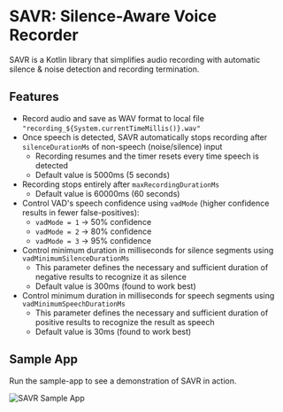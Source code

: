 # SAVR: Silence-Aware Voice Recorder

SAVR is a Kotlin library that simplifies audio recording with automatic silence & noise detection and recording termination.

## Features

- Record audio and save as WAV format to local file `"recording_${System.currentTimeMillis()}.wav"`
- Once speech is detected, SAVR automatically stops recording after `silenceDurationMs` of non-speech (noise/silence) input
    - Recording resumes and the timer resets every time speech is detected
    - Default value is 5000ms (5 seconds)
- Recording stops entirely after `maxRecordingDurationMs`
    - Default value is 60000ms (60 seconds)
- Control VAD's speech confidence using `vadMode` (higher confidence results in fewer false-positives):
    - `vadMode = 1` -> 50% confidence
    - `vadMode = 2` -> 80% confidence
    - `vadMode = 3` -> 95% confidence
- Control minimum duration in milliseconds for silence segments using `vadMinimumSilenceDurationMs`
    - This parameter defines the necessary and sufficient duration of negative results to recognize it as silence
    - Default value is 300ms (found to work best)
- Control minimum duration in milliseconds for speech segments using `vadMinimumSpeechDurationMs`
    - This parameter defines the necessary and sufficient duration of positive results to recognize the result as speech
    - Default value is 30ms (found to work best)

## Sample App

Run the sample-app to see a demonstration of SAVR in action.

![SAVR Sample App](https://github.com/kfirtaizi/kotlin-silence-aware-vad-recorder/assets/44837286/38993226-366a-4788-b2d5-3403f0c0e891)
